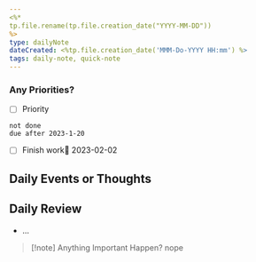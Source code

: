 ```yaml
---
<%*
tp.file.rename(tp.file.creation_date("YYYY-MM-DD"))
%>
type: dailyNote
dateCreated: <%tp.file.creation_date('MMM-Do-YYYY HH:mm') %>
tags: daily-note, quick-note
---
```




### Any Priorities?

- [ ] Priority 

```tasks
not done 
due after 2023-1-20
```


- [ ] Finish work📅 2023-02-02 


## Daily Events or Thoughts





## Daily Review

- ...


>[!note] Anything Important Happen?
>nope


